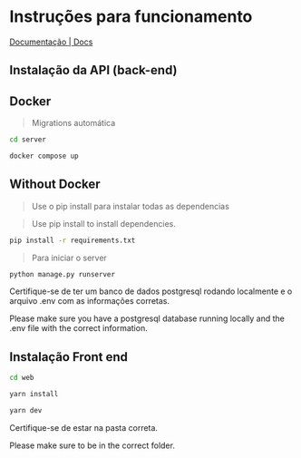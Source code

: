 # Instruções para funcionamento

[Documentação | Docs](https://rapha021.github.io/desafio-backend-python/)

## Instalação da API (back-end)

## Docker

> Migrations automática

```bash
cd server
```

```bash
docker compose up
```

## Without Docker

> Use o pip install para instalar todas as dependencias

> Use pip install to install dependencies.

```bash
pip install -r requirements.txt
```

> Para iniciar o server

```bash
python manage.py runserver
```

Certifique-se de ter um banco de dados postgresql rodando localmente e o arquivo .env com as informações corretas.

Please make sure you have a postgresql database running locally and the .env file with the correct information.

## Instalação Front end

```bash
cd web
```

```bash
yarn install
```

```bash
yarn dev
```

Certifique-se de estar na pasta correta.

Please make sure to be in the correct folder.
